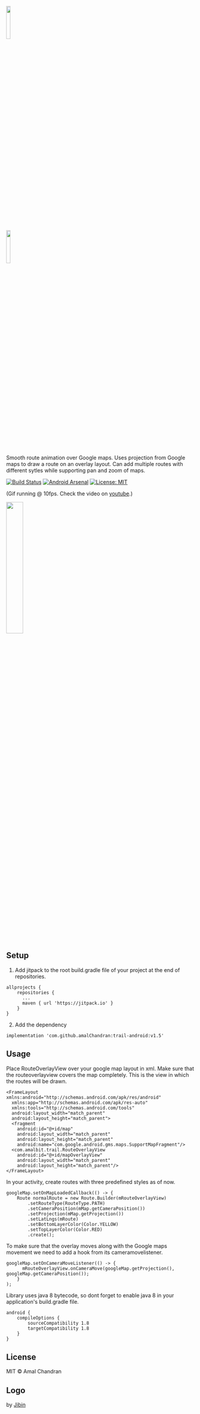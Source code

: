 
<p align="left"><img src="extras/ic_app.png" width="15%" /></p>
<p align="left"><img src="extras/trail_logo.png" width="15%"/></p>
<p align="left">Smooth route animation over Google maps. Uses projection from Google maps to draw a route on an overlay layout. Can add multiple routes with different sytles while supporting pan and zoom of maps.</p>
<p align="left">
  <a href="https://travis-ci.org/amalChandran/trail-android/"><img src="https://travis-ci.org/amalChandran/trail-android.svg?branch=master" alt="Build Status"></a>
  <a href="https://android-arsenal.com/details/1/6435"> <img src="https://img.shields.io/badge/Android%20Arsenal-amal%20chandran-green.svg?style=flat" alt="Android Arsenal"></a>
  <a href="https://github.com/angular/angular.js/blob/master/LICENSE"><img src="https://img.shields.io/badge/License-MIT-lightgrey.svg" alt="License: MIT"></a>
</p>

<p align="left">
  (Gif running @ 10fps. Check the video on <a href="https://www.youtube.com/watch?v=ENOcDomhCPw">youtube</a>.)
</p>

<p align="left">
  <img src="extras/trailv1.5.gif" width="30%" />
</p>

## Setup
1. Add jitpack to the root build.gradle file of your project at the end of repositories.
```
allprojects {
    repositories {
      ...
      maven { url 'https://jitpack.io' }
    }
}
```
2. Add the dependency
```
implementation 'com.github.amalChandran:trail-android:v1.5'
```
## Usage
Place RouteOverlayView over your google map layout in xml. Make sure that the routeoverlayview covers the map completely. This is the view in which the routes will be drawn.

```
<FrameLayout xmlns:android="http://schemas.android.com/apk/res/android"
  xmlns:app="http://schemas.android.com/apk/res-auto"
  xmlns:tools="http://schemas.android.com/tools"
  android:layout_width="match_parent"
  android:layout_height="match_parent">
  <fragment
    android:id="@+id/map"
    android:layout_width="match_parent"
    android:layout_height="match_parent"
    android:name="com.google.android.gms.maps.SupportMapFragment"/>
  <com.amalbit.trail.RouteOverlayView
    android:id="@+id/mapOverlayView"
    android:layout_width="match_parent"
    android:layout_height="match_parent"/>
</FrameLayout>
```
In your activity, create routes with three predefined styles as of now.

```
googleMap.setOnMapLoadedCallback(() -> {
    Route normalRoute = new Route.Builder(mRouteOverlayView)
        .setRouteType(RouteType.PATH)
        .setCameraPosition(mMap.getCameraPosition())
        .setProjection(mMap.getProjection())
        .setLatLngs(mRoute)
        .setBottomLayerColor(Color.YELLOW)
        .setTopLayerColor(Color.RED)
        .create();
```
To make sure that the overlay moves along with the Google maps movement we need to add a hook from its cameramovelistener.
```
googleMap.setOnCameraMoveListener(() -> {
      mRouteOverlayView.onCameraMove(googleMap.getProjection(), googleMap.getCameraPosition());
    }
);
```
Library uses java 8 bytecode, so dont forget to enable java 8 in your application's build.gradle file.
```
android {
    compileOptions {
        sourceCompatibility 1.8
        targetCompatibility 1.8
    }
}
```

## License
MIT © Amal Chandran

## Logo
by <a href="https://dribbble.com/jibinscribbles">Jibin</a>
